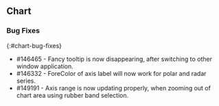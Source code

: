 ## Chart

### Bug Fixes
{:#chart-bug-fixes}

* \#146465 - Fancy tooltip is now disappearing, after switching to other window application.
* \#146332 - ForeColor of axis label will now work for polar and radar series.
* \#149191 - Axis range is now updating properly, when zooming out of chart area using rubber band selection.

 


